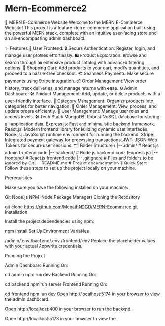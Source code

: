 ﻿# Mern-Ecommerce2
🛒 MERN E-Commerce Website
Welcome to the MERN E-Commerce Website! This project is a feature-rich e-commerce application built using the powerful MERN stack, complete with an intuitive user-facing store and an all-encompassing admin dashboard.

✨ Features
🌟 User Frontend:
🔒 Secure Authentication: Register, login, and manage user profiles effortlessly.
🛍️ Product Exploration: Browse and search through an extensive product catalog with advanced filtering options.
🛒 Shopping Cart: Add products to your cart, modify quantities, and proceed to a hassle-free checkout.
💳 Seamless Payments: Make secure payments using Stripe integration.
📦 Order Management: View order history, track deliveries, and manage returns with ease.
⚙️ Admin Dashboard:
🛠️ Product Management: Add, update, or delete products with a user-friendly interface.
📂 Category Management: Organize products into categories for better navigation.
📑 Order Management: View, process, and update orders efficiently.
👥 User Management: Manage user roles and access levels.
🛠️ Tech Stack
MongoDB: Robust NoSQL database for storing all application data.
Express.js: Fast and minimalistic backend framework.
React.js: Modern frontend library for building dynamic user interfaces.
Node.js: JavaScript runtime environment for running the backend.
Stripe: Integrated payment gateway for processing transactions.
JWT: JSON Web Tokens for secure user sessions.
🗂️ Folder Structure
/
|-- admin/            # React.js admin frontend code
|-- backend/          # Node.js backend code (Express.js)
|-- frontend/         # React.js frontend code
|-- .gitignore        # Files and folders to be ignored by Git
|-- README.md         # Project documentation
🤸 Quick Start
Follow these steps to set up the project locally on your machine.

Prerequisites

Make sure you have the following installed on your machine:

Git
Node.js
NPM (Node Package Manager)
Cloning the Repository

git clone https://github.com/MenathNDGD/MERN-Ecommerce.git
Installation

Install the project dependencies using npm:

npm install
Set Up Environment Variables

/admin/.env
/backend/.env
/frontend/.env
Replace the placeholder values with your actual Appwrite credentials.

Running the Project

Admin Dashboard Running On:

cd admin
npm run dev
Backend Running On:

cd backend
npm run server
Frontend Running On:

cd frontend
npm run dev
Open http://localhost:5174 in your browser to view the admin dashboard.

Open http://localhost:400 in your browser to run the backend.

Open http://localhost:5173 in your browser to view the

